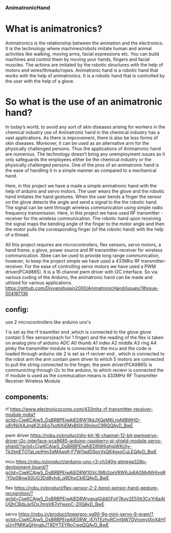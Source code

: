 ### AnimatronicHand

# What is animatronics?

Animatronics is the relationship between the animation and the electronics. It is the technology where machines/robots imitate human and animal activities like walking, moving arms, facial expressions etc. You can build machines and control them by moving your hands, fingers and facial muscles.
The actions are imitated by the robotic structures with the help of motors and wires/threads/ropes.
Animatronic hand is a robotic hand that works with the help of animatronics. It is a robotic hand that is controlled by the user with the help of a glove. 

# So what is the use of an animatronic hand? 

In today’s world, to avoid any sort of skin diseases arising for workers in the chemical industry use of Animatronic hand in the chemical industry has a vast applications. As there is improvement, there is also be less forms of skin diseases. Moreover, it can be used as an alternative arm for the physically challenged persons. Thus the applications of Animatronic hand are numerous. The technology doesn’t bring any unemployment issues as it only safeguards the employees either be the chemical industry or the physically challenged persons. One of the pros of an animatronic hand is the ease of handling it in a simple manner as compared to a mechanical hand.

Here, in this project we have a made a simple animatronic hand with the help of arduino and servo motors. The user wears the glove and the robotic hand imitates the hand gestures. When the user bends a finger the sensor on the glove detects the angle and send a signal to the the robotic hand. The signal can be sent through wireless communication using simple radio frequency transmission. Here, in this project we have used RF transmitter - receiver for the wireless communication. The robotic hand upon receiving the signal maps the bending angle of the finger to the motor angle and then the motor pulls the corresponding finger (of the robotic hand) with the help of a thread. 

All this project requires are microcontrollers, flex sensors, servo motors, a hand frame, a glove, power source and Rf transmitter-receiver for wireless communication. Xbee can be used to provide long range communication, however, to keep the project simple we have used a 433Mhz RF transmitter-receiver. For the ease of controlling servo motors we have used a PWM driver(PCA9865). It is a 16 channel pwm driver with I2C interface. So via various coding of the Arduino, the animatronic hand can be made and utilized for various applications. 
https://github.com/Divyanshujain2000/AnimatronicHand/issues/1#issue-504197136
## config:

use 2 microcontrollers like arduino uno's

1 is set as the rf trasmitter end ,which is connected to the glove 
	glove contain 5 flex sensors(each for 1 finger) and the reading of the flex is taken on analog pins of arduino
		ADC
		A0	thumb
		A1	index
		A2	middle
		A3	ring
		A4	pinky
	the transmitter module is connected to the mcu and the code is loaded through arduino ide
2 is set as rf reciver  end , which is connected to the robot arm 
	the arm contain pwm driver to which 5 motors are connected to pull the string connected to the finger,
	the pwm driver(PCA9865) is communicting through i2c to the arduino, to which recievr is connected
the rf module is used as the commucation means is  433MHz RF Transmitter Receiver Wireless Module

## components:
 rf																 https://www.electronicscomp.com/433mhz-rf-transmitter-receiver-module-india?gclid=CjwKCAjw5_DsBRBPEiwAIEDRW19dJXQeM6LmA6BWHD-u8VNiiXAJngK2LbEg7soNXiEMxB0ih39olxoC9RQQAvD_BwE

 pwm driver 
https://robu.in/product/diy-kit-16-channel-12-bit-pwmservo-driver-i2c-interface-pca9685-arduino-raspberry-pi-shield-module-servo-shield/?gclid=CjwKCAjw5_DsBRBPEiwAIEDRW6ghipWKUIy-Tk2tmETOTaLoplHm3qM4qoK-F7Wi1qdDSpyVsQ64gxoCuLEQAvD_BwE

 mcu
https://robu.in/product/arduino-uno-r3-ch340g-atmega328p-devlopment-board/?gclid=CjwKCAjw5_DsBRBPEiwAIEDRW1GVc3Mb3zeVRW6Jp6AGMvNlHIvgR-Y0p08nwS0UG3Dd8yhdi_q9DhoCkiEQAvD_BwE

 flex 
 https://robu.in/product/flex-sensor-2-2-bend-sensor-hand-gesture-recognition/?gclid=CjwKCAjw5_DsBRBPEiwAIEDRWyqpaIGddGFoY7Aoy2E55tt3CxYr6aAtUQhCBdsJe5Dx7mgV67oYwxoC-20QAvD_BwE

 servo https://robu.in/product/towerpro-sg90-9g-mini-servo-9-gram/?gclid=CjwKCAjw5_DsBRBPEiwAIEDRW_j57tTEzhvRCmtbW7DVromyIXnX4H1uUrrPMlKaQHmabJT8DYTEYRoCwqQQAvD_BwE
